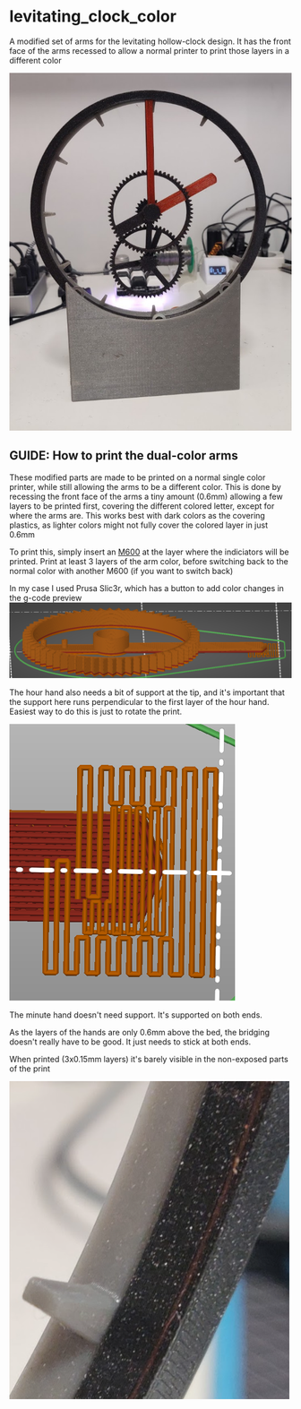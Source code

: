 # levitating_clock_color
A modified set of arms for the levitating hollow-clock design. It has the front face of the arms recessed to allow a normal printer to print those layers in a different color

![Image of assembled clock](images/clock.png)

## GUIDE: How to print the dual-color arms

These modified parts are made to be printed on a normal single color printer,
while still allowing the arms to be a different color.
This is done by recessing the front face of the arms a tiny amount (0.6mm) allowing a few layers to be printed first,
covering the different colored letter, except for where the arms are.
This works best with dark colors as the covering plastics, as lighter colors might not fully cover the colored layer in just 0.6mm

To print this, simply insert an [M600](https://reprap.org/wiki/G-code#M600:_Filament_change_pause) at the layer where the indiciators will be printed.
Print at least 3 layers of the arm color, before switching back to the normal color with another M600 (if you want to switch back)

In my case I used Prusa Slic3r, which has a button to add color changes in the g-code preview  
![Slicing the hour hand](images/slicer_m600.png)

The hour hand also needs a bit of support at the tip, and it's important
that the support here runs perpendicular to the first layer of the hour hand. Easiest way to do this is just to rotate the print.

![Slicing support perpendicular](images/slicer_perpendicular.png)

The minute hand doesn't need support. It's supported on both ends.

As the layers of the hands are only 0.6mm above the bed, the bridging doesn't really have to be good. It just needs to stick at both ends. 

When printed (3x0.15mm layers) it's barely visible in the non-exposed parts of the print

![Slight color band](images/slight_band.png)
